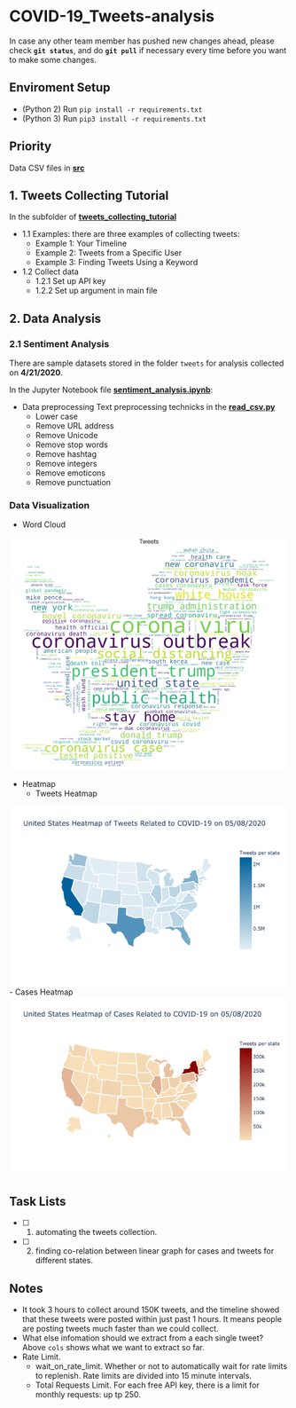 # COVID-19_Tweets-analysis
In case any other team member has pushed new changes ahead, please check **`git status`**, and do **`git pull`** if necessary every time before you want to make some changes.

## Enviroment Setup
- (Python 2) Run `pip install -r requirements.txt`
- (Python 3) Run `pip3 install -r requirements.txt`

## Priority
Data CSV files in **[src](https://github.com/AllenSun7/COVID-19_Tweets-analysis/tree/master/src)**

## 1. Tweets Collecting Tutorial
In the subfolder of **[tweets_collecting_tutorial](https://github.com/AllenSun7/COVID-19_Tweets-analysis/tree/master/tweets_collection_tutorial)** 
- 1.1 Examples: there are three examples of collecting tweets:
    - Example 1: Your Timeline
    - Example 2: Tweets from a Specific User
    - Example 3: Finding Tweets Using a Keyword
- 1.2 Collect data   
    - 1.2.1 Set up API key
    - 1.2.2 Set up argument in main file


## 2. Data Analysis
### 2.1 Sentiment Analysis
There are sample datasets stored in the folder `tweets` for analysis collected on **4/21/2020**.

In the Jupyter Notebook file **[sentiment_analysis.ipynb](https://github.com/AllenSun7/COVID-19_Tweets-analysis/blob/master/sentiment_analysis.ipynb)**:
- Data preprocessing 
    Text preprocessing technicks in the **[read_csv.py](https://github.com/AllenSun7/COVID-19_Tweets-analysis/blob/master/read_csv.py)**
    - Lower case
    - Remove URL address
    - Remove Unicode
    - Remove stop words
    - Remove hashtag 
    - Remove integers
    - Remove emoticons
    - Remove punctuation

### Data Visualization
- Word Cloud
<img src="https://github.com/AllenSun7/COVID-19_Tweets-analysis/blob/master/src/tweets_wordcloud.png"/>

- Heatmap
    - Tweets Heatmap 
<img src="https://github.com/AllenSun7/COVID-19_Tweets-analysis/blob/master/src/heatmap_tweets.png"/>
    - Cases Heatmap
<img src="https://github.com/AllenSun7/COVID-19_Tweets-analysis/blob/master/src/heatmap_cases.png"/>

## Task Lists
- [ ]  1) automating the tweets collection.
- [ ]  2) finding co-relation between linear graph for cases and tweets for different states.

## Notes
- It took 3 hours to collect around 150K tweets, and the timeline showed that these tweets were posted within just past 1 hours. It means people are posting tweets much faster than we could collect. 
- What else infomation should we extract from a each single tweet? Above `cols` shows what we want to extract so far.
- Rate Limit.
    - wait_on_rate_limit. Whether or not to automatically wait for rate limits to replenish. Rate limits are divided into 15 minute intervals.  
    - Total Requests Limit. For each free API key, there is a limit for monthly requests: up tp 250. 